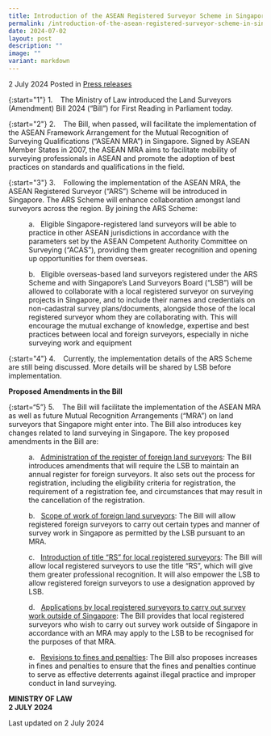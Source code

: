```yaml
---
title: Introduction of the ASEAN Registered Surveyor Scheme in Singapore
permalink: /introduction-of-the-asean-registered-surveyor-scheme-in-singapore/
date: 2024-07-02
layout: post
description: ""
image: ""
variant: markdown
---
```

2 July 2024 Posted in [Press releases](/news/press-releases)

{:start="1"}
1.&nbsp;&nbsp;&nbsp; The Ministry of Law introduced the Land Surveyors (Amendment) Bill 2024 (“Bill”) for First Reading in Parliament today.

{:start="2"}
2.&nbsp;&nbsp;&nbsp; The Bill, when passed, will facilitate the implementation of the ASEAN Framework Arrangement for the Mutual Recognition of Surveying Qualifications (“ASEAN MRA”) in Singapore. Signed by ASEAN Member States in 2007, the ASEAN MRA aims to facilitate mobility of surveying professionals in ASEAN and promote the adoption of best practices on standards and qualifications in the field.

{:start="3"}
3.&nbsp;&nbsp;&nbsp; Following the implementation of the ASEAN MRA, the ASEAN Registered Surveyor (“ARS”) Scheme will be introduced in Singapore. The ARS Scheme will enhance collaboration amongst land surveyors across the region. By joining the ARS Scheme:

<p style="margin-left: 40px">
a. &nbsp; Eligible Singapore-registered land surveyors will be able to practice in other ASEAN jurisdictions in accordance with the parameters set by the ASEAN Competent Authority Committee on Surveying (“ACAS”), providing them greater recognition and opening up opportunities for them overseas.</p>

<p style="margin-left: 40px">
b. &nbsp; Eligible overseas-based land surveyors registered under the ARS Scheme and with Singapore’s Land Surveyors Board (“LSB”) will be allowed to collaborate with a local registered surveyor on surveying projects in Singapore, and to include their names and credentials on non-cadastral survey plans/documents, alongside those of the local registered surveyor whom they are collaborating with. This will encourage the mutual exchange of knowledge, expertise and best practices between local and foreign surveyors, especially in niche surveying work and equipment</p>

{:start="4"}
4.&nbsp;&nbsp;&nbsp; Currently, the implementation details of the ARS Scheme are still being discussed. More details will be shared by LSB before implementation.

**Proposed Amendments in the Bill**

{:start=“5”}
5.&nbsp;&nbsp;&nbsp; The Bill will facilitate the implementation of the ASEAN MRA as well as future Mutual Recognition Arrangements (“MRA”) on land surveyors that Singapore might enter into. The Bill also introduces key changes related to land surveying in Singapore. The key proposed amendments in the Bill are:

<p style="margin-left: 40px">
a. &nbsp; <u>Administration of the register of foreign land surveyors</u>: The Bill introduces amendments that will require the LSB to maintain an annual register for foreign surveyors. It also sets out the process for registration, including the eligibility criteria for registration, the requirement of a registration fee, and circumstances that may result in the cancellation of the registration.</p>

<p style="margin-left: 40px">
b. &nbsp; <u>Scope of work of foreign land surveyors</u>: The Bill will allow registered foreign surveyors to carry out certain types and manner of survey work in Singapore as permitted by the LSB pursuant to an MRA.</p>

<p style="margin-left: 40px">
c. &nbsp; <u>Introduction of title “RS” for local registered surveyors</u>: The Bill will allow local registered surveyors to use the title “RS”, which will give them greater professional recognition. It will also empower the LSB to allow registered foreign surveyors to use a designation approved by LSB.</p>

<p style="margin-left: 40px">
d. &nbsp; <u>Applications by local registered surveyors to carry out survey work outside of Singapore</u>: The Bill provides that local registered surveyors who wish to carry out survey work outside of Singapore in accordance with an MRA may apply to the LSB to be recognised for the purposes of that MRA.

</p><p style="margin-left: 40px">
e. &nbsp; <u>Revisions to fines and penalties</u>: The Bill also proposes increases in fines and penalties to ensure that the fines and penalties continue to serve as effective deterrents against illegal practice and improper conduct in land surveying.</p>

**MINISTRY OF LAW**
<br>**2 JULY 2024**

 
<p class="right-side-updated">Last updated on 2 July 2024</p>